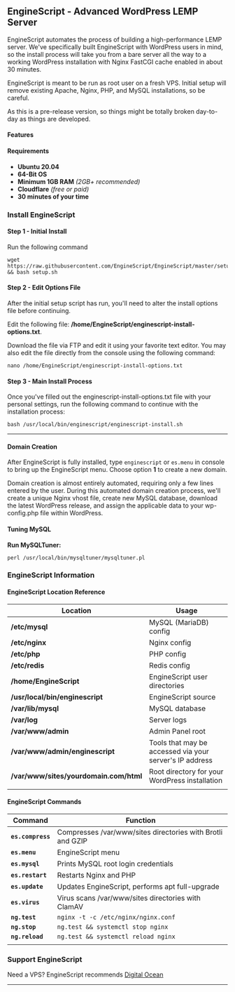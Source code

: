 ## **EngineScript - Advanced WordPress LEMP Server**

EngineScript automates the process of building a high-performance LEMP server. We've specifically built EngineScript with WordPress users in mind, so the install process will take you from a bare server all the way to a working WordPress installation with Nginx FastCGI cache enabled in about 30 minutes.

EngineScript is meant to be run as root user on a fresh VPS. Initial setup will remove existing Apache, Nginx, PHP, and MySQL installations, so be careful.

As this is a pre-release version, so things might be totally broken day-to-day as things are developed.

#### Features

#### Requirements
- **Ubuntu 20.04**
- **64-Bit OS**
- **Minimum 1GB RAM** *(2GB+ recommended)*
- **Cloudflare** *(free or paid)*
- **30 minutes of your time**

### Install EngineScript
#### Step 1 - Initial Install
Run the following command
```shell
wget https://raw.githubusercontent.com/EngineScript/EngineScript/master/setup.sh && bash setup.sh
```
#### Step 2 - Edit Options File
After the initial setup script has run, you'll need to alter the install options file before continuing.

Edit the following file: **/home/EngineScript/enginescript-install-options.txt**.

Download the file via FTP and edit it using your favorite text editor. You may also edit the file directly from the console using the following command:
```shell
nano /home/EngineScript/enginescript-install-options.txt
```

#### Step 3 - Main Install Process
Once you've filled out the enginescript-install-options.txt file with your personal settings, run the following command to continue with the installation process:
```shell
bash /usr/local/bin/enginescript/enginescript-install.sh
```

----------

#### Domain Creation
After EngineScript is fully installed, type `enginescript` or `es.menu` in console to bring up the EngineScript menu. Choose option **1** to create a new domain.

Domain creation is almost entirely automated, requiring only a few lines entered by the user. During this automated domain creation process, we'll create a unique Nginx vhost file, create new MySQL database, download the latest WordPress release, and assign the applicable data to your wp-config.php file within WordPress.

#### Tuning MySQL

**Run MySQLTuner:**
```shell
perl /usr/local/bin/mysqltuner/mysqltuner.pl
```

### EngineScript Information
#### EngineScript Location Reference
|Location        |Usage                          |
|----------------|-------------------------------|
|**/etc/mysql**                  |MySQL (MariaDB) config |
|**/etc/nginx**                  |Nginx config |
|**/etc/php**                    |PHP config |
|**/etc/redis**                  |Redis config |
|**/home/EngineScript**          |EngineScript user directories |
|**/usr/local/bin/enginescript** |EngineScript source |
|**/var/lib/mysql**              |MySQL database |
|**/var/log**                    |Server logs |
|**/var/www/admin**              |Admin Panel root |
|**/var/www/admin/enginescript** |Tools that may be accessed via your server's IP address |
|**/var/www/sites/yourdomain.com/html**|Root directory for your WordPress installation |
|                                |                |

#### EngineScript Commands
|Command            |Function                       |
|-------------------|-------------------------------|
|**`es.compress`**  |Compresses /var/www/sites directories with Brotli and GZIP |
|**`es.menu`**	    |EngineScript menu |
|**`es.mysql`**     |Prints MySQL root login credentials|
|**`es.restart`**   |Restarts Nginx and PHP |
|**`es.update`**    |Updates EngineScript, performs apt full-upgrade |
|**`es.virus`**     |Virus scans /var/www/sites directories with ClamAV |
|**`ng.test`**      |`nginx -t -c /etc/nginx/nginx.conf` |
|**`ng.stop`**      |`ng.test && systemctl stop nginx` |
|**`ng.reload`**    |`ng.test && systemctl reload nginx` |
|                   |                                |

### Support EngineScript
Need a VPS? EngineScript recommends [Digital Ocean](https://m.do.co/c/e57cc8492285)

----------
